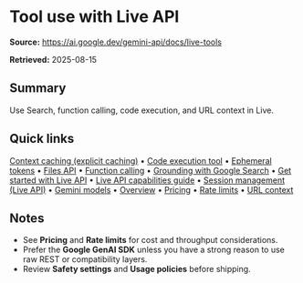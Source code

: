 # Tool use with Live API

**Source:** https://ai.google.dev/gemini-api/docs/live-tools

**Retrieved:** 2025-08-15

## Summary
Use Search, function calling, code execution, and URL context in Live.

## Quick links
[Context caching (explicit caching)](caching.md) • [Code execution tool](code-execution.md) • [Ephemeral tokens](ephemeral-tokens.md) • [Files API](files.md) • [Function calling](function-calling.md) • [Grounding with Google Search](google-search.md) • [Get started with Live API](live.md) • [Live API capabilities guide](live-guide.md) • [Session management (Live API)](live-session.md) • [Gemini models](models.md) • [Overview](overview.md) • [Pricing](pricing.md) • [Rate limits](rate-limits.md) • [URL context](url-context.md)

## Notes
- See **Pricing** and **Rate limits** for cost and throughput considerations.
- Prefer the **Google GenAI SDK** unless you have a strong reason to use raw REST or compatibility layers.
- Review **Safety settings** and **Usage policies** before shipping.
